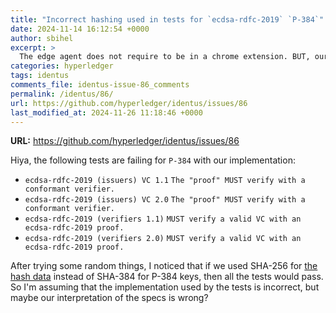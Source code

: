 ```yaml
---
title: "Incorrect hashing used in tests for `ecdsa-rdfc-2019` `P-384`"
date: 2024-11-14 16:12:54 +0000
author: sbihel
excerpt: >
  The edge agent does not require to be in a chrome extension. BUT, our SDK must talk cip-30 if that makes sense and be able to communicate with other cardano wallets to create and submit cardano transactions, starting by the prism did operations + their corresponding metadata
categories: hyperledger
tags: identus
comments_file: identus-issue-86_comments
permalink: /identus/86/
url: https://github.com/hyperledger/identus/issues/86
last_modified_at: 2024-11-26 11:18:46 +0000
---
```



**URL:** https://github.com/hyperledger/identus/issues/86

Hiya, the following tests are failing for `P-384` with our implementation:
- `ecdsa-rdfc-2019 (issuers) VC 1.1` `The "proof" MUST verify with a conformant verifier.`
- `ecdsa-rdfc-2019 (issuers) VC 2.0` `The "proof" MUST verify with a conformant verifier.`
- `ecdsa-rdfc-2019 (verifiers 1.1)` `MUST verify a valid VC with an ecdsa-rdfc-2019 proof.`
- `ecdsa-rdfc-2019 (verifiers 2.0)` `MUST verify a valid VC with an ecdsa-rdfc-2019 proof.`

After trying some random things, I noticed that if we used SHA-256 for [the hash data](https://w3c.github.io/vc-di-ecdsa/#hashing-ecdsa-rdfc-2019) instead of SHA-384 for P-384 keys, then all the tests would pass. So I'm assuming that the implementation used by the tests is incorrect, but maybe our interpretation of the specs is wrong?
